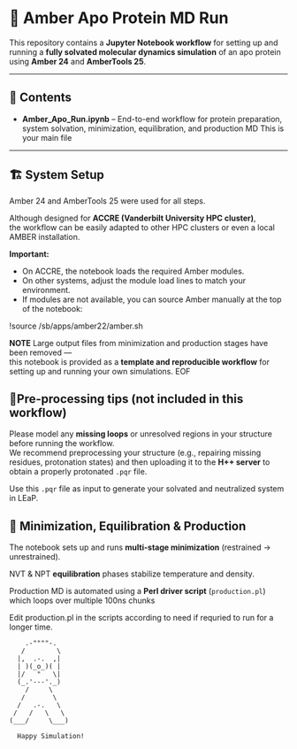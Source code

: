 # 🧪 Amber Apo Protein MD Run

This repository contains a **Jupyter Notebook workflow** for setting up and running a **fully solvated molecular dynamics simulation** of an apo protein using **Amber 24** and **AmberTools 25**.

---

## 📂 Contents

- **Amber_Apo_Run.ipynb** – End-to-end workflow for protein preparation, system solvation, minimization, equilibration, and production MD
 This is your main file 

---

## 🏗️ System Setup

Amber 24 and AmberTools 25 were used for all steps.

Although designed for **ACCRE (Vanderbilt University HPC cluster)**,  
the workflow can be easily adapted to other HPC clusters or even a local AMBER installation.  

**Important:**  
- On ACCRE, the notebook loads the required Amber modules.  
- On other systems, adjust the module load lines to match your environment.  
- If modules are not available, you can source Amber manually at the top of the notebook:  

!source /sb/apps/amber22/amber.sh



**NOTE**
Large output files from minimization and production stages have been removed —  
this notebook is provided as a **template and reproducible workflow** for setting up and running your own simulations.
EOF

## 📝Pre-processing tips (not included in this workflow)

Please model any **missing loops** or unresolved regions in your structure before running the workflow.  
We recommend preprocessing your structure (e.g., repairing missing residues, protonation states) and then uploading it to the **H++ server** to obtain a properly protonated `.pqr` file.  

Use this `.pqr` file as input to generate your solvated and neutralized system in LEaP.

## 🏃 Minimization, Equilibration & Production

The notebook sets up and runs **multi-stage minimization** (restrained → unrestrained).

NVT & NPT **equilibration** phases stabilize temperature and density.

Production MD is automated using a **Perl driver script** (`production.pl`) which loops over multiple 100ns chunks

Edit production.pl in the scripts according to need if requried to run for a longer time.

        .-""""-.
       /        \
      |,  .-.  ,|
      | )(_o_)( |
      |/   "   \|
      (_.'---'._)
        /     \
       /       \
      /   .-.   \
     /   /   \   \
    (___/     \___)

      Happy Simulation!

